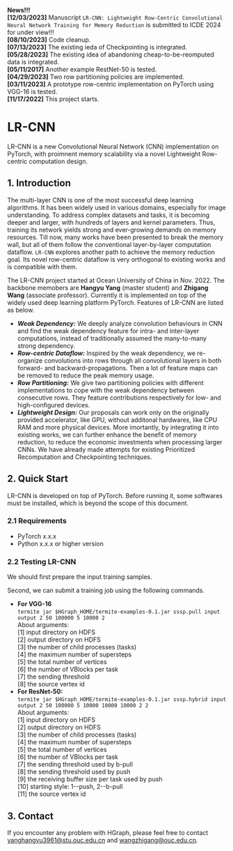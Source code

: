 **News!!!**   
**[12/03/2023]** Manuscript `LR-CNN: Lightweight Row-Centric Convolutional Neural Network Training for Memory Reduction` is submitted to ICDE 2024 for under view!!!  
**[08/10/2023]** Code cleanup.   
**[07/13/2023]** The existing ieda of Checkpointing is integrated.   
**[05/28/2023]** The existing idea of abandoning cheap-to-be-reomputed data is integrated.  
**[05/11/2017]** Another example RestNet-50 is tested.  
**[04/29/2023]** Two row partitioning policies are implemented.   
**[03/11/2023]** A prototype row-centric implementation on PyTorch using VGG-16 is tested.  
**[11/17/2022]** This project starts.  

# LR-CNN
LR-CNN is a new Convolutional Neural Network (CNN) implementation on PyTorch, with proimnent memory scalability via a novel Lightweight Row-centric computation design.

## 1. Introduction
The multi-layer CNN is one of the most successful deep learning algorithms. It has been widely used in various domains, especially for image understanding. To address complex datasets and tasks, it is becoming deeper and larger, with hundreds of layers and kernel parameters. Thus, training its network yields strong and ever-growing demands on memory resources. Till now, many works have been presented to break the memory wall, but all of them follow the conventional layer-by-layer computation dataflow. `LR-CNN` explores another path to achieve the memory reduction goal. Its novel row-centric dataflow is very orthogonal to existing works and is compatible with them. 

The LR-CNN project started at Ocean University of China in Nov. 2022. The backbone memobers are **Hangyu Yang** (master student) and **Zhigang Wang** (associate professor). Currently it is implemented on top of the widely used deep learning platform PyTorch. Features of LR-CNN are listed as below.   

* ___Weak Dependency:___ We deeply analyze convolution behaviours in CNN and find the weak dependency feature for intra- and inter-layer computations, instead of traditionally assumed the many-to-many strong dependency.  
* ___Row-centric Dataflow:___ Inspired by the weak dependency, we re-organize convolutions into rows through all convolutional layers in both forward- and backward-propagations. Then a lot of feature maps can be removed to reduce the peak memory usage.    
* ___Row Partitioning:___ We give two partitioning policies with different implementations to cope with the weak dependency between consecutive rows. They feature contributions respectively for low- and high-configured devices.
* ___Lightweight Design:___ Our proposals can work only on the originally provided accelerator, like GPU, without additonal hardwares, like CPU RAM and more physical devices. More imortantly, by integrating it into existing works, we can further enhance the benefit of memory reduction, to reduce the economic investments when processing larger CNNs. We have already made attempts for existing Prioritized Recomputation and Checkpointing techniques.        

## 2. Quick Start
LR-CNN is developed on top of PyTorch. Before running it, some softwares must be installed, which is beyond the scope of this document. 

### 2.1 Requirements
* PyTorch x.x.x  
* Python x.x.x or higher version   

### 2.2 Testing LR-CNN  
We should first prepare the input training samples.     

Second, we can submit a training job using the following commands.  
* __For VGG-16__  
`termite jar $HGraph_HOME/termite-examples-0.1.jar sssp.pull input output 2 50 100000 5 10000 2`  
About arguments:  
[1] input directory on HDFS  
[2] output directory on HDFS  
[3] the number of child processes (tasks)  
[4] the maximum number of supersteps  
[5] the total number of vertices  
[6] the number of VBlocks per task  
[7] the sending threshold  
[8] the source vertex id  
* __For ResNet-50:__  
`termite jar $HGraph_HOME/termite-examples-0.1.jar sssp.hybrid input output 2 50 100000 5 10000 10000 10000 2 2`  
About arguments:  
[1] input directory on HDFS  
[2] output directory on HDFS  
[3] the number of child processes (tasks)  
[4] the maximum number of supersteps  
[5] the total number of vertices  
[6] the number of VBlocks per task  
[7] the sending threshold used by b-pull  
[8] the sending threshold used by push  
[9] the receiving buffer size per task used by push  
[10] starting style: 1--push, 2--b-pull  
[11] the source vertex id    


## 3. Contact  
If you encounter any problem with HGraph, please feel free to contact yanghangyu3961@stu.ouc.edu.cn and wangzhigang@ouc.edu.cn.

